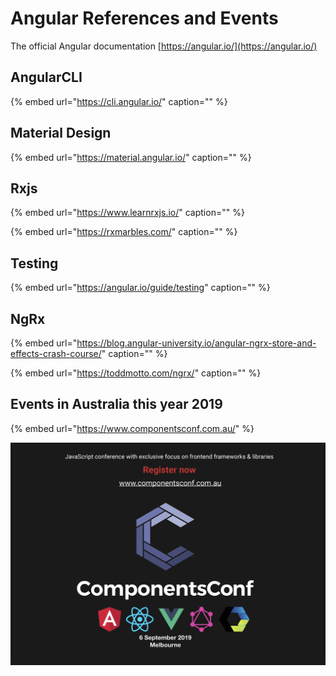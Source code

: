 # Angular References and Events

The official Angular documentation [https://angular.io/](https://angular.io/)

## AngularCLI

{% embed url="https://cli.angular.io/" caption="" %}

## Material Design

{% embed url="https://material.angular.io/" caption="" %}

## Rxjs

{% embed url="https://www.learnrxjs.io/" caption="" %}

{% embed url="https://rxmarbles.com/" caption="" %}

## Testing

{% embed url="https://angular.io/guide/testing" caption="" %}

## NgRx

{% embed url="https://blog.angular-university.io/angular-ngrx-store-and-effects-crash-course/" caption="" %}

{% embed url="https://toddmotto.com/ngrx/" caption="" %}

## Events in Australia this year 2019

{% embed url="https://www.componentsconf.com.au/" %}

![](../.gitbook/assets/mel-conference-ad.png)

